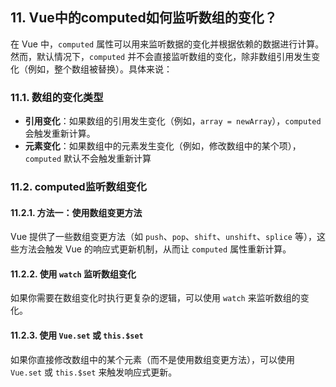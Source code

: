 ## 11. Vue中的computed如何监听数组的变化？

在 Vue 中，`computed` 属性可以用来监听数据的变化并根据依赖的数据进行计算。然而，默认情况下，`computed` 并不会直接监听数组的变化，除非数组引用发生变化（例如，整个数组被替换）。具体来说：

### 11.1. **数组的变化类型**

-   **引用变化**：如果数组的引用发生变化（例如，`array = newArray`），`computed` 会触发重新计算。
-   **元素变化**：如果数组中的元素发生变化（例如，修改数组中的某个项），`computed` 默认不会触发重新计算

### 11.2. computed监听数组变化

#### 11.2.1. **方法一：使用数组变更方法**

Vue 提供了一些数组变更方法（如 `push`、`pop`、`shift`、`unshift`、`splice` 等），这些方法会触发 Vue 的响应式更新机制，从而让 `computed` 属性重新计算。

#### 11.2.2. **使用** `watch` **监听数组变化**

如果你需要在数组变化时执行更复杂的逻辑，可以使用 `watch` 来监听数组的变化。

#### 11.2.3. **使用** `Vue.set` **或** `this.$set`

如果你直接修改数组中的某个元素（而不是使用数组变更方法），可以使用 `Vue.set` 或 `this.$set` 来触发响应式更新。

